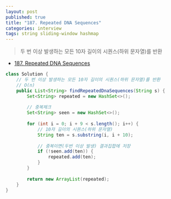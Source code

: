 ```yaml
---
layout: post
published: true
title: "187. Repeated DNA Sequences"
categories: interview
tags: string sliding-window hashmap
---
```


> 두 번 이상 발생하는 모든 10자 길이의 시퀀스(하위 문자열)를 반환

- [187. Repeated DNA Sequences](https://leetcode.com/problems/repeated-dna-sequences/)

```java
class Solution {
    // 두 번 이상 발생하는 모든 10자 길이의 시퀀스(하위 문자열)를 반환
    // O(n)
    public List<String> findRepeatedDnaSequences(String s) {
        Set<String> repeated = new HashSet<>();
        
        // 중복체크
        Set<String> seen = new HashSet<>();
        
        for (int i = 0; i + 9 < s.length(); i++) {
            // 10자 길이의 시퀀스(하위 문자열)
            String ten = s.substring(i, i + 10);
            
            // 중복이면(두번 이상 발생) 결과집합에 저장
            if (!seen.add(ten)) {
                repeated.add(ten);
            }
        }
        
        return new ArrayList(repeated);
    }
}
```